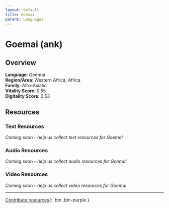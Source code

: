 ```yaml
---
layout: default
title: Goemai
parent: Languages
---
```


# Goemai (ank)

## Overview

**Language**: Goemai  
**Region/Area**: Western Africa, Africa  
**Family**: Afro-Asiatic  
**Vitality Score**: 0.55  
**Digitality Score**: 0.53  

## Resources

### Text Resources
*Coming soon - help us collect text resources for Goemai*

### Audio Resources
*Coming soon - help us collect audio resources for Goemai*

### Video Resources
*Coming soon - help us collect video resources for Goemai*

---

[Contribute resources](https://fairtrain.github.io/){: .btn .btn-purple }
